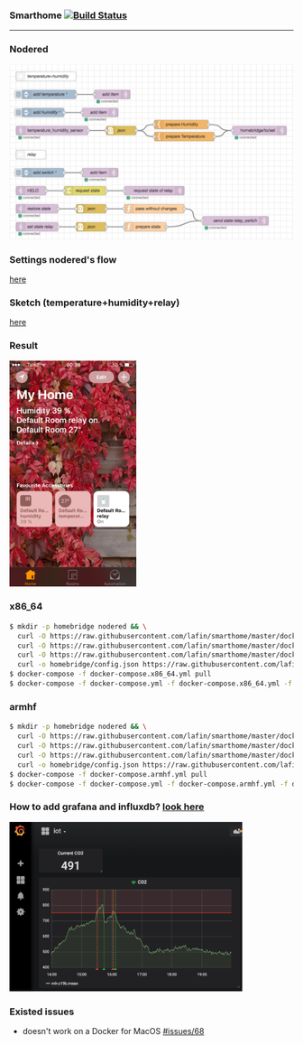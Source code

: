 ### Smarthome [![Build Status](https://travis-ci.org/lafin/smarthome.svg?branch=master)](https://travis-ci.org/lafin/smarthome)
___

### Nodered
![](assets/flow.png)

### Settings nodered's flow
[here](example/flow1.json)

### Sketch (temperature+humidity+relay)
[here](example/example1.ino)

### Result
<img src="assets/screen.png" height="400">

### x86_64
```bash
$ mkdir -p homebridge nodered && \
  curl -O https://raw.githubusercontent.com/lafin/smarthome/master/docker-compose.yml && \
  curl -O https://raw.githubusercontent.com/lafin/smarthome/master/docker-compose.x86_64.yml && \
  curl -O https://raw.githubusercontent.com/lafin/smarthome/master/docker-compose.deploy.yml && \
  curl -o homebridge/config.json https://raw.githubusercontent.com/lafin/smarthome/master/homebridge/config/config.json
$ docker-compose -f docker-compose.x86_64.yml pull
$ docker-compose -f docker-compose.yml -f docker-compose.x86_64.yml -f docker-compose.deploy.yml up -d
```

### armhf
```bash
$ mkdir -p homebridge nodered && \
  curl -O https://raw.githubusercontent.com/lafin/smarthome/master/docker-compose.yml && \
  curl -O https://raw.githubusercontent.com/lafin/smarthome/master/docker-compose.armhf.yml && \
  curl -O https://raw.githubusercontent.com/lafin/smarthome/master/docker-compose.deploy.yml && \
  curl -o homebridge/config.json https://raw.githubusercontent.com/lafin/smarthome/master/homebridge/config/config.json
$ docker-compose -f docker-compose.armhf.yml pull
$ docker-compose -f docker-compose.yml -f docker-compose.armhf.yml -f docker-compose.deploy.yml up -d
```

### How to add grafana and influxdb? [look here](https://github.com/lafin/grafana-influxdb)
<img src="assets/grafana.png" height="300">

### Existed issues
- doesn't work on a Docker for MacOS [#issues/68](https://github.com/docker/for-mac/issues/68)